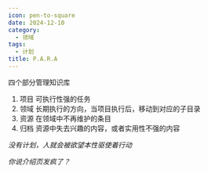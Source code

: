 ```yaml
---
icon: pen-to-square
date: 2024-12-10
category:
  - 领域
tags:
  - 计划
title: P.A.R.A
---
```

四个部分管理知识库
1. 项目
   可执行性强的任务
2. 领域
   长期执行的方向，当项目执行后，移动到对应的子目录
3.  资源
   在领域中不再维护的条目
4. 归档
   资源中失去兴趣的内容，或者实用性不强的内容


*没有计划，人就会被欲望本性驱使着行动*

*你说介绍页发疯了？*